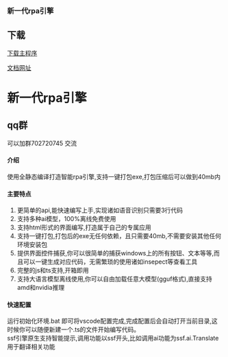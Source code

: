 ### 新一代rpa引擎

## 下载
[下载主程序](https://github.com/SSFRPA/ssfrpa/releases/download/v2.0.4/ssfrpa_v2.0.4.zip)

[文档网址](https://www.qweaa.com)
# 新一代rpa引擎

## qq群
可以加群702720745 交流

#### 介绍
  使用全静态编译打造智能rpa引擎,支持一键打包exe,打包压缩后可以做到40mb内

#### 主要特点
  1. 更简单的api,能快速编写上手,实现诸如语音识别只需要3行代码<br>
  2. 支持多种ai模型，100%离线免费使用<br>
  3. 支持html形式的界面编写,打造属于自己的专属应用<br>
  4. 支持一键打包,打包后的exe无任何依赖，且只需要40mb,不需要安装其他任何环境安装包<br>
  5. 提供界面控件捕获,你可以很简单的捕获windows上的所有按钮、文本等等,而且可以一键生成对应代码，无需繁琐的使用诸如insepect等查看工具<br>
  6. 完整的js和ts支持,开箱即用<br>
  7. 支持大语言模型离线使用,你可以自由加载任意大模型(gguf格式),直接支持amd和nvidia推理<br>

#### 快速配置
  运行初始化环境.bat 即可将vscode配置完成,完成配置后会自动打开当前目录,这时候你可以随便新建一个.ts的文件开始编写代码。<br>
  ssf引擎原生支持智能提示,调用功能以ssf开头,比如调用ai功能为ssf.ai.Translate 用于翻译相关功能

